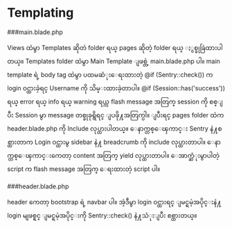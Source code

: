 Templating
==========

###main.blade.php

Views ထဲမွာ Templates ဆိုတဲ folder ရယ္ pages ဆိုတဲ့ folder ရယ္ ႏွစ္ခုခြဲထားပါတယ္။ Templates folder ထဲမွာ Main Template ျဖစ္တဲ့ main.blade.php ပါ။ main template ရဲ့ body tag ထဲမွာ ပထမဆံုးေရးထားတဲ့ @if (Sentry::check()) က login ဝင္ထားခဲ့ရင္ Username ကို သိမ္းထားခဲ့တာပါ။ @if (Session::has('success')) ရယ္ error ရယ္ info ရယ္ warning ရယ္က flash message အတြက္ session ကို စစ္ျပီး Session မွာ message တစ္ခုခုရွိရင္ ျပဖို႔အတြက္ပါ။ ျပီးရင္ pages folder ထဲက header.blade.php ကို Include လုပ္ထားပါတယ္။ ေနာက္တစ္ေၾကာင္း Sentry နဲ႔စစ္ထားတာက Login ဝင္ထားမွ sidebar နဲ႔ breadcrumb ကို include လုပ္ထားတာပါ။ ေနာက္တစ္ေၾကာင္းကေတာ့ content အတြက္ yield လုပ္ထားတာပါ။ ေအာက္ဆံုးမွာပါတဲ့ script က flash message အတြက္ ေရးထားတဲ့ script ပါ။

###header.blade.php

header ကေတာ့ bootstrap ရဲ့ navbar ပါ။ အဲ့ဒီမွာ login ဝင္ထားရင္ ျမင္ရမဲ့အပိုင္းနဲ႔ login မျဖစ္ရင္ ျမင္ရမဲ့အပိုင္းကို Sentry::check() နဲ႔သံုးျပီး စစ္ထားတယ္။ 
